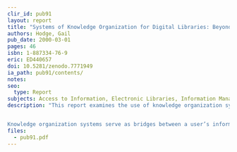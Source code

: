 ```yaml
---
clir_id: pub91
layout: report
title: "Systems of Knowledge Organization for Digital Libraries: Beyond Traditional Authority Files"
authors: Hodge, Gail
pub_date: 2000-03-01
pages: 46
isbn: 1-887334-76-9
eric: ED440657
doi: 10.5281/zenodo.7771949
ia_path: pub91/contents/
notes:
seo:
  type: Report
subjects: Access to Information, Electronic Libraries, Information Management, Information Storage, Information Systems, Library Collection Development
description: "This report examines the use of knowledge organization systems-schemes for organizing information and facilitating knowledge management-in a digital environment.


Knowledge organization systems serve as bridges between a user’s information needs and the material in a collection. Examples of such systems include term lists, such as dictionaries; classification schemes, such as Library of Congress Subject Headings; and relationship lists, such as thesauri. These and other types of knowledge organization systems, which vary in complexity, structure, and function, can improve the organization of digital libraries and facilitate access to their content."
files:
  - pub91.pdf
---
```

